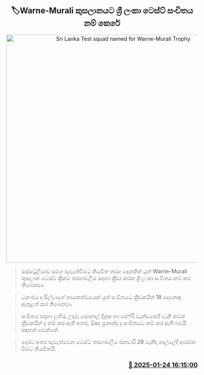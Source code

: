 <p align='center'><b><h2 align='center' title='Sri Lanka Test squad named for Warne-Murali Trophy'>🏷Warne-Murali කුසලානයට ශ්‍රී ලංකා ටෙස්ට් සංචිතය නම් කෙරේ</h2></b></p>
<p align='center'><img src='https://helakuru.sgp1.cdn.digitaloceanspaces.com/esana/images/lib/sl-test-championship.jpg' width='600' alt='Sri Lanka Test squad named for Warne-Murali Trophy'></p>

> ඔස්ට්‍රේලියාව සමග පැවැත්වීමට නියමිත තරග දෙකකින් යුත් Warne-Murali කුසලාන ටෙස්ට් ක්‍රිකට් තරගාවලිය සදහා ක්‍රීඩා කරන ශ්‍රී ලංකා සංචිතය නම් කර තිබෙනවා.

> ධනංජය ද සිල්වාගේ නායකත්වයෙන් යුත් සංචිතයට ක්‍රීඩකයින් 18 දෙනෙකු ඇතුළත් කර තිබෙනවා.

> සංචිතය සදහා ලහිරු උදාර, සොනාල් දිනූෂ හා ජෙෆ්රි වැන්ඩර්සේ වැනි නව​ක ක්‍රීඩකයින් ද නම් කර ඇති අතර, ඕෂද ප්‍රනාන්දු ද සංචිතයට නම් කර ඇති බවයි සඳහන් වෙන්නේ.

> දෙරට අතර පැවැත්වෙන ටෙස්ට් තරගාවලිය ජනවාරි 29 වැනිදා ගාල්ලේදී ආරම්භ වීමට නියමිතයි.



<h3 align='right'><a href='https://www.helakuru.lk/esana/p/106867/'>📅 2025-01-24 16:15:00</a></h3>
